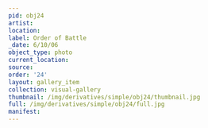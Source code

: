 ```yaml
---
pid: obj24
artist: 
location: 
label: Order of Battle
_date: 6/10/06
object_type: photo
current_location: 
source: 
order: '24'
layout: gallery_item
collection: visual-gallery
thumbnail: /img/derivatives/simple/obj24/thumbnail.jpg
full: /img/derivatives/simple/obj24/full.jpg
manifest: 
---
```

